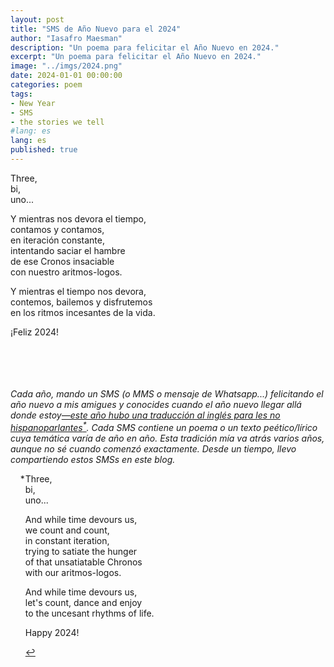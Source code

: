 ```yaml
---
layout: post
title: "SMS de Año Nuevo para el 2024"
author: "Iasafro Maesman"
description: "Un poema para felicitar el Año Nuevo en 2024."
excerpt: "Un poema para felicitar el Año Nuevo en 2024."
image: "../imgs/2024.png"
date: 2024-01-01 00:00:00
categories: poem
tags:
- New Year
- SMS
- the stories we tell
#lang: es
lang: es
published: true
---
```


Three,  
bi,  
uno...  

Y mientras nos devora el tiempo,  
contamos y contamos,  
en iteración constante,  
intentando saciar el hambre  
de ese Cronos insaciable  
con nuestro aritmos-logos.  

Y mientras el tiempo nos devora,  
contemos, bailemos y disfrutemos  
en los ritmos incesantes de la vida.  

¡Feliz 2024!  

<br/>
<br/>
<br/>
<br/>
<div class="jumbotron abstract" style="font-style: italic;">
Cada año, mando un SMS (o MMS o mensaje de Whatsapp...) felicitando el año nuevo a mis amigues y conocides cuando el año nuevo llegar allá donde estoy<a id="fnref:1" href="#fn:1" class="footnote-ref" role="doc-noteref">—este año hubo una traducción al inglés para les no hispanoparlantes<sup>*</sup></a>. Cada SMS contiene un poema o un texto peético/lírico cuya temática varía de año en año. Esta tradición mía va atrás varios años, aunque no sé cuando comenzó exactamente. Desde un tiempo, llevo compartiendo estos SMSs en este blog.
</div>

<div class="footnotes" role="doc-endnotes">
<ol>
<li id="fn:1" role="doc-endnote" style="list-style-type:'\*';">
<p>
Three,<br/>
bi,<br/>
uno...<br/>
</p><p>
And while time devours us,<br/>
we count and count,<br/>
in constant iteration,<br/>
trying to satiate the hunger<br/>
of that unsatiatable Chronos<br/>
with our aritmos-logos.
</p><p>
And while time devours us,<br/>
let's count, dance and enjoy<br/>
to the uncesant rhythms of life.<br/>
</p><p>
Happy 2024!
<p>
<p><a href="#fnref:1" class="footnote-backref" role="doc-backlink">&#8617;</a></p>
</li>
</ol>
</div>
